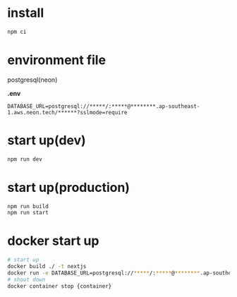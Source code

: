 # install

```bash
npm ci
```

# environment file

postgresql(neon)

**.env**
```
DATABASE_URL=postgresql://*****/:*****@********.ap-southeast-1.aws.neon.tech/******?sslmode=require
```

# start up(dev)

```bash
npm run dev
```

# start up(production)

```bash
npm run build
npm run start
```

# docker start up 

```bash
# start up
docker build ./ -t nextjs
docker run -e DATABASE_URL=postgresql://*****/:*****@********.ap-southeast-1.aws.neon.tech/******?sslmode=require -p 8080:8080 nextjs
# shout down
docker container stop {container}
```